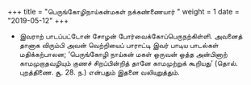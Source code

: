 ﻿+++
title = "பெருங்கோழிநாய்கன்மகள் நக்கண்ணையார்  "
weight = 1
date = "2019-05-12"
+++


- இவராற் பாடப்பட்டோன் சோழன் போர்வைக்கோப்பெருநற்கிள்ளி. அவனைத் தானாக விரும்பி அவன் வெற்றியைப் பாராட்டி இவர் பாடிய பாடல்கள் மதிக்கற்பாலன; ‘பெருங்கோழி நாய்கன் மகள் ஒருவன் ஒத்த அன்பினாற் காமமுறாதவழியும் குணச் சிறப்பின்றித் தானே காமமுற்றுக் கூறியது’ (தொல். புறத்திணை. சூ. 28. ந.)  என்பதும் இதனை வலியுறுத்தும். 
  
